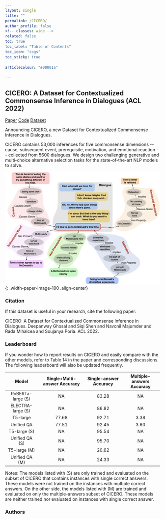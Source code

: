 ```yaml
---
layout: single
title: ""
permalink: /CICERO/
author_profile: false
<!-- classes: wide -->
related: false
toc: true
toc_label: "Table of Contents"
toc_icon: "cogs"
toc_sticky: true

articlecolour: "#00001a"

---
```


## <spani>CICERO</spani>: A Dataset for Contextualized Commonsense Inference in Dialogues (ACL 2022)

<a href="" target="_blank" class="btn btn--success btn--large" role="button">Paper</a> 
<a href="https://github.com/declare-lab/CICERO" target="_blank" class="btn btn--warning btn--large" role="button">Code</a>
<a href="https://github.com/declare-lab/CICERO/master/data/" target="_blank" class="btn btn--info btn--large" role="button">Dataset</a>

<p style="font-size: x-large font-weight: bold"> Announcing <spano>CICERO</spano>, a new Dataset for Contextualized Commonsense Inference in Dialogues. </p>


<p><spano>CICERO</spano> contains 53,000 inferences for five commonsense dimensions -- cause, subsequent event, prerequisite, motivation, and emotional reaction -- collected from 5600 dialogues. We design two challenging generative and multi-choice alternative selection tasks for the state-of-the-art NLP models to solve.</p>

![image-center](/assets/images/resources/cicero.png){: .width-paper-image-100 .align-center}

### Citation

If this dataset is useful in your research, cite the following paper:

<div class="notice--success">
    <p> <spano>CICERO</spano>: A Dataset for Contextualized Commonsense Inference in Dialogues. Deepanway Ghosal and Siqi Shen and Navonil Majumder and Rada Mihalcea and Soujanya Poria. ACL 2022.</p>
</div>
    
### Leaderboard

<p>If you wonder how to report results on <spano>CICERO</spano> and easily compare with the other models, refer to Table 14 in the paper and corresponding discussions. The following leaderboard will also be updated frequently.</p>

| Model | Single+Multi-answer Accuracy | Single-answer Accuracy | Multiple-answers Accuracy
| :---:        |     :---:      |          :---: |        :---: |
| RoBERTa-large (S)  | NA    | 83.28    | NA |
| ELECTRA-large (S)   | NA       | 86.82      | NA |
| T5-large |  77.68 | 92.71 |  3.38 |
| Unified QA| 77.51 | 92.45 |  3.60 |
| T5-large (S) | NA | 95.54 | NA |
| Unified QA (S) | NA | 95.70 | NA |
| T5-large (M) | NA | 20.62 | NA |
| Unified QA (M) | NA | 24.33 | NA |

<p> Notes: The models listed with (S) are only trained and evaluated on the subset of <spano>CICERO</spano> that contains instances with single correct answers. These models were not trained on the instances with multiple correct answers. On the other side, the models listed with (M) are trained and evaluated on only the multiple-answers subset of <spano>CICERO</spano>. These models are neither trained nor evaluated on instances with single correct answer.</p>
    
### Authors

    
